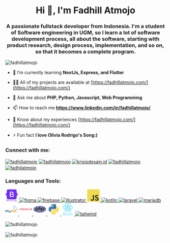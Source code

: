 <h1 align="center">Hi 👋, I'm Fadhill Atmojo</h1>
<h3 align="center">A passionate fullstack developer from Indonesia. I'm a student of Software engineering in UGM, so I learn a lot of software development process, all about the software, starting with product research, design process, implementation, and so on, so that it becomes a complete program.</h3>

<p align="left"> <img src="https://komarev.com/ghpvc/?username=fadhillatmojo&label=Profile%20views&color=0e75b6&style=flat" alt="fadhillatmojo" /> </p>

- 🌱 I’m currently learning **NextJs, Express, and Flutter**

- 👨‍💻 All of my projects are available at [https://fadhillatmojo.com/](https://fadhillatmojo.com/)

- 💬 Ask me about **PHP, Python, Javascript, Web Programming**

- 📫 How to reach me **https://www.linkedin.com/in/fadhillatmojo/**

- 📄 Know about my experiences [https://fadhillatmojo.com/](https://fadhillatmojo.com/)

- ⚡ Fun fact **I love Olivia Rodrigo's Song:)**

<h3 align="left">Connect with me:</h3>
<p align="left">
<a href="https://dev.to/fadhillatmojo" target="blank"><img align="center" src="https://raw.githubusercontent.com/rahuldkjain/github-profile-readme-generator/master/src/images/icons/Social/devto.svg" alt="fadhillatmojo" height="30" width="40" /></a>
<a href="https://linkedin.com/in/fadhillatmojo" target="blank"><img align="center" src="https://raw.githubusercontent.com/rahuldkjain/github-profile-readme-generator/master/src/images/icons/Social/linked-in-alt.svg" alt="fadhillatmojo" height="30" width="40" /></a>
<a href="https://instagram.com/krisisdesain.id" target="blank"><img align="center" src="https://raw.githubusercontent.com/rahuldkjain/github-profile-readme-generator/master/src/images/icons/Social/instagram.svg" alt="krisisdesain.id" height="30" width="40" /></a>
<a href="https://dribbble.com/fadhillatmojo" target="blank"><img align="center" src="https://raw.githubusercontent.com/rahuldkjain/github-profile-readme-generator/master/src/images/icons/Social/dribbble.svg" alt="fadhillatmojo" height="30" width="40" /></a>
<a href="https://www.behance.net/fadhilatmojo" target="blank"><img align="center" src="https://raw.githubusercontent.com/rahuldkjain/github-profile-readme-generator/master/src/images/icons/Social/behance.svg" alt="fadhilatmojo" height="30" width="40" /></a>
</p>

<h3 align="left">Languages and Tools:</h3>
<p align="left"> <a href="https://getbootstrap.com" target="_blank" rel="noreferrer"> <img src="https://raw.githubusercontent.com/devicons/devicon/master/icons/bootstrap/bootstrap-plain-wordmark.svg" alt="bootstrap" width="40" height="40"/> </a> <a href="https://www.figma.com/" target="_blank" rel="noreferrer"> <img src="https://www.vectorlogo.zone/logos/figma/figma-icon.svg" alt="figma" width="40" height="40"/> </a> <a href="https://firebase.google.com/" target="_blank" rel="noreferrer"> <img src="https://www.vectorlogo.zone/logos/firebase/firebase-icon.svg" alt="firebase" width="40" height="40"/> </a> <a href="https://www.adobe.com/in/products/illustrator.html" target="_blank" rel="noreferrer"> <img src="https://www.vectorlogo.zone/logos/adobe_illustrator/adobe_illustrator-icon.svg" alt="illustrator" width="40" height="40"/> </a> <a href="https://developer.mozilla.org/en-US/docs/Web/JavaScript" target="_blank" rel="noreferrer"> <img src="https://raw.githubusercontent.com/devicons/devicon/master/icons/javascript/javascript-original.svg" alt="javascript" width="40" height="40"/> </a> <a href="https://kotlinlang.org" target="_blank" rel="noreferrer"> <img src="https://www.vectorlogo.zone/logos/kotlinlang/kotlinlang-icon.svg" alt="kotlin" width="40" height="40"/> </a> <a href="https://laravel.com/" target="_blank" rel="noreferrer"> <img src="https://laravel.com/img/logotype.min.svg" alt="laravel" width="40" height="40"/> </a> <a href="https://mariadb.org/" target="_blank" rel="noreferrer"> <img src="https://www.vectorlogo.zone/logos/mariadb/mariadb-icon.svg" alt="mariadb" width="40" height="40"/> </a> <a href="https://www.mysql.com/" target="_blank" rel="noreferrer"> <img src="https://raw.githubusercontent.com/devicons/devicon/master/icons/mysql/mysql-original-wordmark.svg" alt="mysql" width="40" height="40"/> </a> <a href="https://www.oracle.com/" target="_blank" rel="noreferrer"> <img src="https://raw.githubusercontent.com/devicons/devicon/master/icons/oracle/oracle-original.svg" alt="oracle" width="40" height="40"/> </a> <a href="https://www.php.net" target="_blank" rel="noreferrer"> <img src="https://raw.githubusercontent.com/devicons/devicon/master/icons/php/php-original.svg" alt="php" width="40" height="40"/> </a> <a href="https://www.python.org" target="_blank" rel="noreferrer"> <img src="https://raw.githubusercontent.com/devicons/devicon/master/icons/python/python-original.svg" alt="python" width="40" height="40"/> </a> <a href="https://reactjs.org/" target="_blank" rel="noreferrer"> <img src="https://raw.githubusercontent.com/devicons/devicon/master/icons/react/react-original-wordmark.svg" alt="react" width="40" height="40"/> </a> <a href="https://tailwindcss.com/" target="_blank" rel="noreferrer"> <img src="https://www.vectorlogo.zone/logos/tailwindcss/tailwindcss-icon.svg" alt="tailwind" width="40" height="40"/> </a> </p>

<p><img align="center" src="https://github-readme-stats.vercel.app/api/top-langs?username=fadhillatmojo&show_icons=true&locale=en&layout=compact" alt="fadhillatmojo" /></p>

<p><img align="center" src="https://github-readme-streak-stats.herokuapp.com/?user=fadhillatmojo&" alt="fadhillatmojo" /></p>

